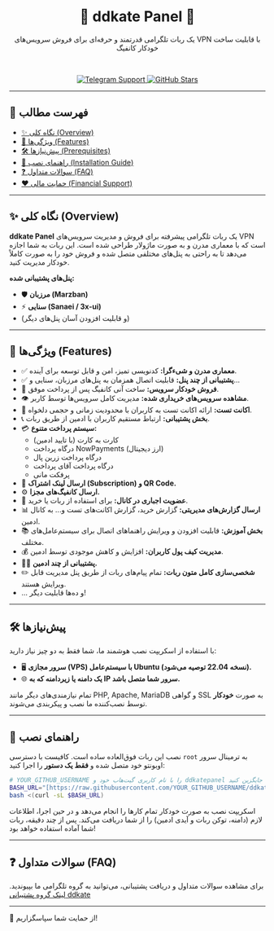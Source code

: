 <h1 align="center">🚀 ddkate Panel 🚀</h1>

<p align="center">
  یک ربات تلگرامی قدرتمند و حرفه‌ای برای فروش سرویس‌های VPN با قابلیت ساخت خودکار کانفیگ
</p>
<br/>
<p align="center">
    <a href="https://t.me/parsamoradi199_support" target="_blank">
        <img src="https://img.shields.io/badge/پشتیبانی%20تلگرام-ddkate-blue?style=for-the-badge&logo=telegram" alt="Telegram Support"/>
    </a>
    <a href="https://github.com/YOUR_USERNAME/ddkatepanel" target="_blank">
        <img src="https://img.shields.io/github/stars/YOUR_USERNAME/ddkatepanel?style=for-the-badge&logo=github" alt="GitHub Stars"/>
    </a>
</p>

---

## 📖 فهرست مطالب

- [✨ نگاه کلی (Overview)](#-نگاه-کلی-overview)
- [🎯 ویژگی‌ها (Features)](#-ویژگی‌ها-features)
- [🛠 پیش‌نیازها (Prerequisites)](#-پیش‌نیازها-prerequisites)
- [🚀 راهنمای نصب (Installation Guide)](#-راهنمای-نصب-installation-guide)
- [❓ سوالات متداول (FAQ)](#-سوالات-متداول-faq)
- [❤️ حمایت مالی (Financial Support)](#-حمایت-مالی-financial-support)

---

## ✨ نگاه کلی (Overview)

**ddkate Panel** یک ربات تلگرامی پیشرفته برای فروش و مدیریت سرویس‌های VPN است که با معماری مدرن و به صورت ماژولار طراحی شده است. این ربات به شما اجازه می‌دهد تا به راحتی به پنل‌های مختلفی متصل شده و فروش خود را به صورت کاملاً خودکار مدیریت کنید.

**پنل‌های پشتیبانی شده:**
-   🛡️ **مرزبان (Marzban)**
-   ⚡️ **سنایی (Sanaei / 3x-ui)**
-   (و قابلیت افزودن آسان پنل‌های دیگر)

---

## 🎯 ویژگی‌ها (Features)

* ✅ **معماری مدرن و شیءگرا:** کدنویسی تمیز، امن و قابل توسعه برای آینده.
* ✅ **پشتیبانی از چند پنل:** قابلیت اتصال همزمان به پنل‌های مرزبان، سنایی و...
* 🛒 **فروش خودکار سرویس:** ساخت آنی کانفیگ پس از پرداخت موفق.
* 👁️ **مشاهده سرویس‌های خریداری شده:** مدیریت کامل سرویس‌ها توسط کاربر.
* 🧪 **اکانت تست:** ارائه اکانت تست به کاربران با محدودیت زمانی و حجمی دلخواه.
* 📞 **بخش پشتیبانی:** ارتباط مستقیم کاربران با ادمین از طریق ربات.
* 💳 **سیستم پرداخت متنوع:**
    * کارت به کارت (با تایید ادمین)
    * درگاه پرداخت NowPayments (ارز دیجیتال)
    * درگاه پرداخت زرین پال
    * درگاه پرداخت آقای پرداخت
    * پرفکت مانی
* 🔗 **ارسال لینک اشتراک (Subscription) و QR Code.**
* ⚙️ **ارسال کانفیگ‌های مجزا.**
* 📣 **عضویت اجباری در کانال:** برای استفاده از ربات یا خرید.
* 📊 **ارسال گزارش‌های مدیریتی:** گزارش خرید، گزارش اکانت‌های تست و... به کانال ادمین.
* 📚 **بخش آموزش:** قابلیت افزودن و ویرایش راهنماهای اتصال برای سیستم‌عامل‌های مختلف.
* 💰 **مدیریت کیف پول کاربران:** افزایش و کاهش موجودی توسط ادمین.
* 👨‍💻 **پشتیبانی از چند ادمین.**
* ✏️ **شخصی‌سازی کامل متون ربات:** تمام پیام‌های ربات از طریق پنل مدیریت قابل ویرایش هستند.
* ... و ده‌ها قابلیت دیگر!

---

## 🛠 پیش‌نیازها

با استفاده از اسکریپت نصب هوشمند ما، شما فقط به دو چیز نیاز دارید:
-   🖥️ **سرور مجازی (VPS) با سیستم‌عامل Ubuntu (نسخه 22.04 توصیه می‌شود).**
-   🌐 **یک دامنه یا زیردامنه که به IP سرور شما متصل باشد.**

تمام نیازمندی‌های دیگر مانند PHP, Apache, MariaDB و گواهی SSL به صورت **خودکار** توسط نصب‌کننده ما نصب و پیکربندی می‌شوند.

---

## 🚀 راهنمای نصب

نصب این ربات فوق‌العاده ساده است. کافیست با دسترسی `root` به ترمینال سرور اوبونتو خود متصل شده و **فقط یک دستور** را اجرا کنید:

```bash
# YOUR_GITHUB_USERNAME را با نام کاربری گیت‌هاب خود و ddkatepanel را با نام ریپازیتوری خود جایگزین کنید.
BASH_URL="[https://raw.githubusercontent.com/YOUR_GITHUB_USERNAME/ddkatepanel/main/install.sh](https://raw.githubusercontent.com/YOUR_GITHUB_USERNAME/ddkatepanel/main/install.sh)"
bash <(curl -sL $BASH_URL)
```
اسکریپت نصب به صورت خودکار تمام کارها را انجام می‌دهد و در حین اجرا، اطلاعات لازم (دامنه، توکن ربات و آیدی ادمین) را از شما دریافت می‌کند. پس از چند دقیقه، ربات شما آماده استفاده خواهد بود!

---

## ❓ سوالات متداول (FAQ)

برای مشاهده سوالات متداول و دریافت پشتیبانی، می‌توانید به گروه تلگرامی ما بپیوندید.
[لینک گروه پشتیبانی ddkate](https://t.me/parsamoradi199_support)

---



🙏 از حمایت شما سپاسگزاریم!
